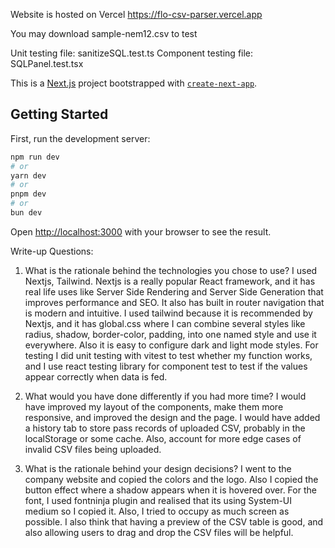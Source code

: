 Website is hosted on Vercel
https://flo-csv-parser.vercel.app

You may download sample-nem12.csv to test

Unit testing file: sanitizeSQL.test.ts
Component testing file: SQLPanel.test.tsx

This is a [Next.js](https://nextjs.org) project bootstrapped with [`create-next-app`](https://nextjs.org/docs/app/api-reference/cli/create-next-app).

## Getting Started

First, run the development server:

```bash
npm run dev
# or
yarn dev
# or
pnpm dev
# or
bun dev
```

Open [http://localhost:3000](http://localhost:3000) with your browser to see the result.

Write-up Questions:
1. What is the rationale behind the technologies you chose to use?
I used Nextjs, Tailwind. Nextjs is a really popular React framework, and it has real life uses like Server Side Rendering and Server Side Generation that improves performance and SEO. It also has built in router navigation that is modern and intuitive. I used tailwind because it is recommended by Nextjs, and it has global.css where I can combine several styles like radius, shadow, border-color, padding, into one named style and use it everywhere. Also it is easy to configure dark and light mode styles. For testing I did unit testing with vitest to test whether my function works, and I use react testing library for component test to test if the values appear correctly when data is fed.

2. What would you have done differently if you had more time?
I would have improved my layout of the components, make them more responsive, and improved the design and the page. I would have added a history tab to store pass records of uploaded CSV, probably in the localStorage or some cache. Also, account for more edge cases of invalid CSV files being uploaded.

3. What is the rationale behind your design decisions?
I went to the company website and copied the colors and the logo. Also I copied the button effect where a shadow appears when it is hovered over. For the font, I used fontninja plugin and realised that its using System-UI medium so I copied it. Also, I tried to occupy as much screen as possible. I also think that having a preview of the CSV table is good, and also allowing users to drag and drop the CSV files will be helpful.
